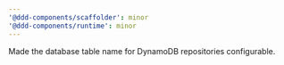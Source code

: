 ```yaml
---
'@ddd-components/scaffolder': minor
'@ddd-components/runtime': minor
---
```


Made the database table name for DynamoDB repositories configurable.

